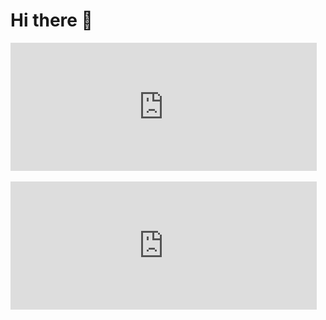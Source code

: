 # Hi there 👋
<div class="text-center">
<iframe width="490" height="205" src="https://mars.nasa.gov/layout/embed/send-your-name/mars2020/certificate/?cn=987014498452" frameborder="0"></iframe>
</div>
<br />
<div class="text-center">
<iframe width="490" height="205" src="https://mars.nasa.gov/layout/embed/send-your-name/mars2020/certificate/?cn=759055327503" frameborder="0"></iframe>
</div>
<br />
